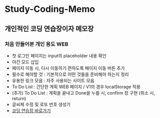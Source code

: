 # Study-Coding-Memo
## 개인적인 코딩 연습장이자 메모장
### 처음 만들어본 개인 용도 WEB
- 첫 로그인 페이지는 input의 placeholder 내용 확인
- 야간 모드 삽입
- 페이지 이동 시, 다시 이동하기 편하도록 페이지 이동 버튼 추가
- 필수로 해야할 것 : 기본적으로 어떤 것들을 준비해야 하는지 정리
- 유용한 링크 모음 : 자주 사용되는 사이트 모음
- To Do List : 간단한 계획 WEB 페이지 / V1의 경우 localStorage 적용
- (추가) To Do List : 계획을 끝내고 Done을 누를 시, confirm 창 구현 (취소 시, return)
- 글씨체 수정 및 로또 번호 생성기 
- [코딩 연습장 바로가기](https://hyungjinhan.github.io/Study-Coding-Memo/index.html)
